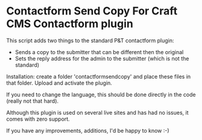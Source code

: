 # Contactform Send Copy For Craft CMS Contactform plugin 
This script adds two things to the standard P&T contactform plugin:
* Sends a copy to the submitter that can be different then the original
* Sets the reply address for the admin to the submitter (which is not the standard)

Installation: create a folder 'contactformsendcopy' and place these files in that folder. Upload and activate the plugin.

If you need to change the language, this should be done directly in the code (really not that hard).

Although this plugin is used on several live sites and has had no issues, it comes with zero support. 

If you have any improvements, additions, I'd be happy to know :-)

